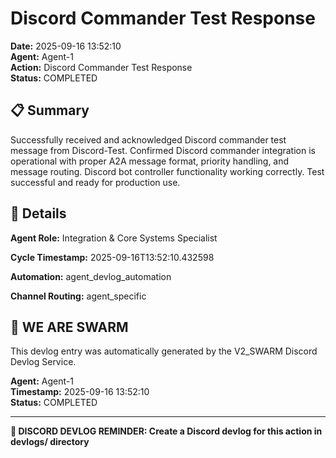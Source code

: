 # Discord Commander Test Response

**Date:** 2025-09-16 13:52:10  
**Agent:** Agent-1  
**Action:** Discord Commander Test Response  
**Status:** COMPLETED

## 📋 Summary

Successfully received and acknowledged Discord commander test message from Discord-Test. Confirmed Discord commander integration is operational with proper A2A message format, priority handling, and message routing. Discord bot controller functionality working correctly. Test successful and ready for production use.

## 🎯 Details

**Agent Role:** Integration & Core Systems Specialist

**Cycle Timestamp:** 2025-09-16T13:52:10.432598

**Automation:** agent_devlog_automation

**Channel Routing:** agent_specific

## 🐝 WE ARE SWARM

This devlog entry was automatically generated by the V2_SWARM Discord Devlog Service.

**Agent:** Agent-1  
**Timestamp:** 2025-09-16 13:52:10  
**Status:** COMPLETED

---

**📝 DISCORD DEVLOG REMINDER: Create a Discord devlog for this action in devlogs/ directory**

